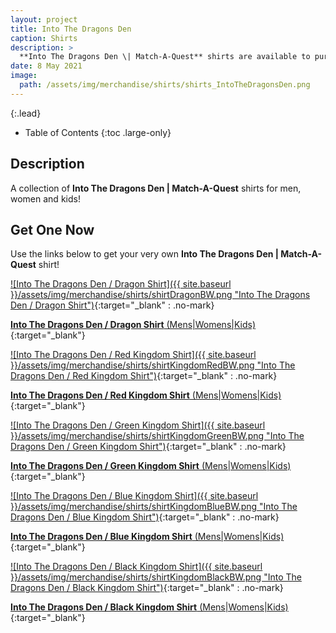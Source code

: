 ```yaml
---
layout: project
title: Into The Dragons Den
caption: Shirts
description: >
  **Into The Dragons Den \| Match-A-Quest** shirts are available to purchase!
date: 8 May 2021
image: 
  path: /assets/img/merchandise/shirts/shirts_IntoTheDragonsDen.png
---
```


{:.lead}

- Table of Contents
{:toc .large-only}

## Description

A collection of **Into The Dragons Den \| Match-A-Quest** shirts for men, women and kids!

## Get One Now

Use the links below to get your very own **Into The Dragons Den \| Match-A-Quest** shirt!


[![Into The Dragons Den / Dragon Shirt]({{ site.baseurl }}/assets/img/merchandise/shirts/shirtDragonBW.png "Into The Dragons Den / Dragon Shirt")](https://receptorcell.threadless.com/designs/into-the-dragons-den-dragon-b-w/mens/t-shirt/triblend){:target="_blank" : .no-mark}

[**Into The Dragons Den / Dragon Shirt** (Mens\|Womens\|Kids)](https://receptorcell.threadless.com/designs/into-the-dragons-den-dragon-b-w/mens/t-shirt/triblend){:target="_blank"}
  

[![Into The Dragons Den / Red Kingdom Shirt]({{ site.baseurl }}/assets/img/merchandise/shirts/shirtKingdomRedBW.png "Into The Dragons Den / Red Kingdom Shirt")](https://receptorcell.threadless.com/designs/into-the-dragons-den-red-kingdom-b-w/womens/t-shirt/triblend){:target="_blank" : .no-mark}

[**Into The Dragons Den / Red Kingdom Shirt** (Mens\|Womens\|Kids)](https://receptorcell.threadless.com/designs/into-the-dragons-den-red-kingdom-b-w/womens/t-shirt/triblend){:target="_blank"}


[![Into The Dragons Den / Green Kingdom Shirt]({{ site.baseurl }}/assets/img/merchandise/shirts/shirtKingdomGreenBW.png "Into The Dragons Den / Green Kingdom Shirt")](https://receptorcell.threadless.com/designs/into-the-dragons-den-green-kingdom-b-w/mens/t-shirt/triblend){:target="_blank" : .no-mark}

[**Into The Dragons Den / Green Kingdom Shirt** (Mens\|Womens\|Kids)](https://receptorcell.threadless.com/designs/into-the-dragons-den-green-kingdom-b-w/mens/t-shirt/triblend){:target="_blank"}


[![Into The Dragons Den / Blue Kingdom Shirt]({{ site.baseurl }}/assets/img/merchandise/shirts/shirtKingdomBlueBW.png "Into The Dragons Den / Blue Kingdom Shirt")](https://receptorcell.threadless.com/designs/into-the-dragons-den-blue-kingdom-b-w/womens/t-shirt/triblend){:target="_blank" : .no-mark}

[**Into The Dragons Den / Blue Kingdom Shirt** (Mens\|Womens\|Kids)](https://receptorcell.threadless.com/designs/into-the-dragons-den-blue-kingdom-b-w/womens/t-shirt/triblend){:target="_blank"}


[![Into The Dragons Den / Black Kingdom Shirt]({{ site.baseurl }}/assets/img/merchandise/shirts/shirtKingdomBlackBW.png "Into The Dragons Den / Black Kingdom Shirt")](https://receptorcell.threadless.com/designs/into-the-dragons-den-black-kingdom-b-w/mens/t-shirt/triblend){:target="_blank" : .no-mark}

[**Into The Dragons Den / Black Kingdom Shirt** (Mens\|Womens\|Kids)](https://receptorcell.threadless.com/designs/into-the-dragons-den-black-kingdom-b-w/mens/t-shirt/triblend){:target="_blank"}
